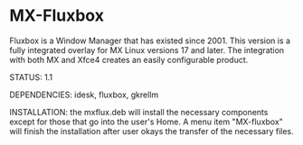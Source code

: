 # MX-Fluxbox

Fluxbox is a Window Manager that has existed since 2001. This version is a fully integrated overlay for MX Linux versions 17 and later. The integration with both MX and Xfce4 creates an easily configurable product. 

STATUS: 1.1

DEPENDENCIES: idesk, fluxbox, gkrellm

INSTALLATION: the mxflux.deb will install the necessary components except for those that go into the user's Home. A menu item "MX-fluxbox" will finish the installation after user okays the transfer of the necessary files. 
